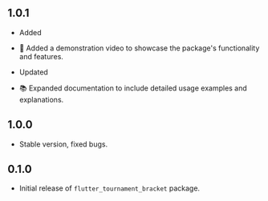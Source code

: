 ## 1.0.1

* Added
- 🎥 Added a demonstration video to showcase the package's functionality and features.

* Updated
- 📚 Expanded documentation to include detailed usage examples and explanations.

## 1.0.0

* Stable version, fixed bugs.

## 0.1.0

* Initial release of `flutter_tournament_bracket` package.


